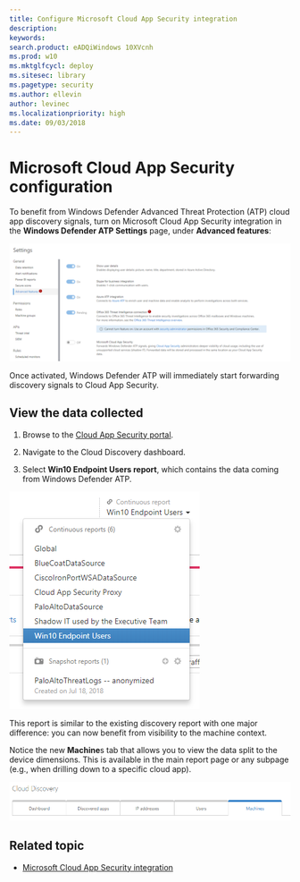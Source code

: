 ```yaml
---
title: Configure Microsoft Cloud App Security integration 
description: 
keywords: 
search.product: eADQiWindows 10XVcnh
ms.prod: w10
ms.mktglfcycl: deploy
ms.sitesec: library
ms.pagetype: security
ms.author: ellevin
author: levinec
ms.localizationpriority: high
ms.date: 09/03/2018
---
```


# Microsoft Cloud App Security configuration

To benefit from Windows Defender Advanced Threat Protection (ATP) cloud app discovery signals, turn on Microsoft Cloud App Security integration in the **Windows Defender ATP Settings** page, under **Advanced features**:

![Advanced features](./images/advanced-features.png)

Once activated, Windows Defender ATP will immediately start forwarding discovery signals to Cloud App Security.

## View the data collected

1. Browse to the [Cloud App Security portal](https://portal.cloudappsecurity.com/).

2. Navigate to the Cloud Discovery dashboard.

3. Select **Win10 Endpoint Users report**, which contains the data coming from Windows Defender ATP.

![Win10 endpoint users](./images/win10-endpoint-users.png)

This report is similar to the existing discovery report with one major difference: you can now benefit from visibility to the machine context.

Notice the new **Machine**s tab that allows you to view the data split to the device dimensions. This is available in the main report page or any subpage (e.g., when drilling down to a specific cloud app).

![Cloud discovery](./images/cloud-discovery.png)

## Related topic

- [Microsoft Cloud App Security integration](microsoft-cloud-app-security-integration.md)
